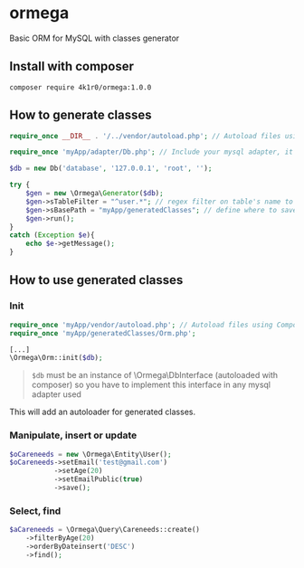 # ormega
Basic ORM for MySQL with classes generator

## Install with composer

    composer require 4k1r0/ormega:1.0.0

## How to generate classes

```php
require_once __DIR__ . '/../vendor/autoload.php'; // Autoload files using Composer autoload

require_once 'myApp/adapter/Db.php'; // Include your mysql adapter, it must extends the ormega\DbInterface

$db = new Db('database', '127.0.0.1', 'root', '');

try {
    $gen = new \Ormega\Generator($db);
    $gen->sTableFilter = "^user.*"; // regex filter on table's name to generate classes only for specifics tables
    $gen->sBasePath = "myApp/generatedClasses"; // define where to save generated files - this folder must already exists
    $gen->run();
}
catch (Exception $e){
    echo $e->getMessage();
}
```


## How to use generated classes

### Init

```php
require_once 'myApp/vendor/autoload.php'; // Autoload files using Composer's autoload
require_once 'myApp/generatedClasses/Orm.php';

[...]
\Ormega\Orm::init($db);
```

> `$db` must be an instance of \Ormega\DbInterface (autoloaded with composer)
> so you have to implement this interface in any mysql adapter used

This will add an autoloader for generated classes.

### Manipulate, insert or update

```php
$oCareneeds = new \Ormega\Entity\User();
$oCareneeds->setEmail('test@gmail.com')
           ->setAge(20)
           ->setEmailPublic(true)
           ->save();
```

### Select, find

```php
$aCareneeds = \Ormega\Query\Careneeds::create()
    ->filterByAge(20)
    ->orderByDateinsert('DESC')
    ->find();
```